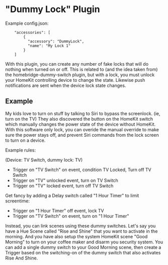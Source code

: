 
# "Dummy Lock" Plugin

Example config.json:

```
    "accessories": [
        {
          "accessory": "DummyLock",
          "name": "My Lock 1"
        }   
    ]

```


With this plugin, you can create any number of fake locks that will do nothing when turned on or off.  This is related to (and the idea taken from) the homebridge-dummy-switch plugin, but with a lock, you must unlock your HomeKit controlling device to change the state.  Likewise push notifications are sent when the device lock state changes.

## Example
My kids love to turn on stuff by talking to Siri to bypass the screenlock. (ie, turn on the TV)  They also discovered the button on the HomeKit switch which manually changes the power state of the device without HomeKit.  With this software only lock, you can overide the manual override to make sure the power stays off, and prevent Siri commands from the lock screen to turn on a device.  

Example rules:

(Device: TV Switch, dummy lock: TV)

* Trigger on "TV Switch" on event, condition TV Locked, Turn off TV Switch
* Trigger on "TV" unlocked event, turn on TV Switch
* Trigger on "TV" locked event, turn off TV Switch

Get fancy by adding a Delay switch called "1 Hour Timer" to limit screentime:
* Trigger on "1 Hour Timer" off event, lock TV
* Trigger on "TV Switch" on event, turn on "1 Hour Timer"

Instead, you can link scenes using these dummy switches. Let's say you have a Hue Scene called "Rise and Shine" that you want to activate in the morning. And you have also setup the system HomeKit scene "Good Morning" to turn on your coffee maker and disarm you security system. You can add a single dummy switch to your Good Morning scene, then create a Trigger based on the switching-on of the dummy switch that also activates Rise And Shine.
